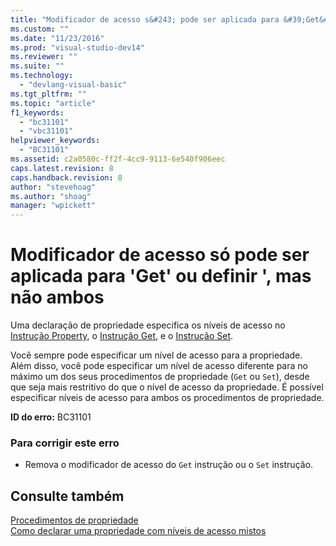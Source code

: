 ```yaml
---
title: "Modificador de acesso s&#243; pode ser aplicada para &#39;Get&#39; ou definir &#39;, mas n&#227;o ambos | Microsoft Docs"
ms.custom: ""
ms.date: "11/23/2016"
ms.prod: "visual-studio-dev14"
ms.reviewer: ""
ms.suite: ""
ms.technology: 
  - "devlang-visual-basic"
ms.tgt_pltfrm: ""
ms.topic: "article"
f1_keywords: 
  - "bc31101"
  - "vbc31101"
helpviewer_keywords: 
  - "BC31101"
ms.assetid: c2a0580c-ff2f-4cc9-9113-6e540f906eec
caps.latest.revision: 8
caps.handback.revision: 8
author: "stevehoag"
ms.author: "shoag"
manager: "wpickett"
---
```

# Modificador de acesso s&#243; pode ser aplicada para &#39;Get&#39; ou definir &#39;, mas n&#227;o ambos
Uma declaração de propriedade especifica os níveis de acesso no [Instrução Property](../../visual-basic/language-reference/statements/property-statement.md), o [Instrução Get](../../visual-basic/language-reference/statements/get-statement.md), e o [Instrução Set](../../visual-basic/language-reference/statements/set-statement.md).  
  
 Você sempre pode especificar um nível de acesso para a propriedade. Além disso, você pode especificar um nível de acesso diferente para no máximo um dos seus procedimentos de propriedade \(`Get` ou `Set`\), desde que seja mais restritivo do que o nível de acesso da propriedade. É possível especificar níveis de acesso para ambos os procedimentos de propriedade.  
  
 **ID do erro:** BC31101  
  
### Para corrigir este erro  
  
-   Remova o modificador de acesso do `Get` instrução ou o `Set` instrução.  
  
## Consulte também  
 [Procedimentos de propriedade](../../visual-basic/programming-guide/language-features/procedures/property-procedures.md)   
 [Como declarar uma propriedade com níveis de acesso mistos](../Topic/How%20to:%20Declare%20a%20Property%20with%20Mixed%20Access%20Levels%20\(Visual%20Basic\).md)